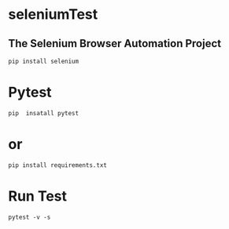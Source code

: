 # seleniumTest

## The Selenium Browser Automation Project

```
pip install selenium
```

# Pytest

```
pip  insatall pytest 

```

# or

```
pip install requirements.txt
```

# Run Test

```
pytest -v -s 
```